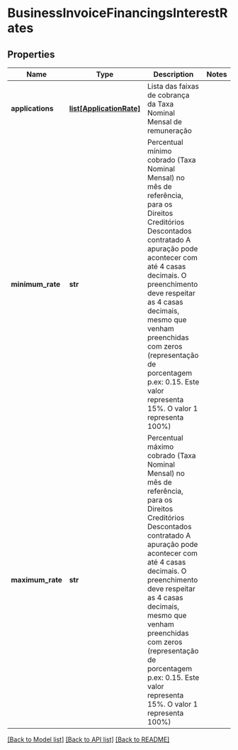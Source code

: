 # BusinessInvoiceFinancingsInterestRates

## Properties
Name | Type | Description | Notes
------------ | ------------- | ------------- | -------------
**applications** | [**list[ApplicationRate]**](ApplicationRate.md) | Lista  das faixas de cobrança da Taxa Nominal Mensal de remuneração | 
**minimum_rate** | **str** | Percentual mínimo cobrado (Taxa Nominal Mensal) no mês de referência, para os Direitos Creditórios Descontados contratado  A apuração pode acontecer com até 4 casas decimais. O preenchimento deve respeitar as 4 casas decimais, mesmo que venham preenchidas com zeros (representação de porcentagem p.ex: 0.15. Este valor representa 15%. O valor 1 representa 100%)  | 
**maximum_rate** | **str** | Percentual máximo cobrado (Taxa Nominal Mensal) no mês de referência, para os Direitos Creditórios Descontados contratado  A apuração pode acontecer com até 4 casas decimais. O preenchimento deve respeitar as 4 casas decimais, mesmo que venham preenchidas com zeros (representação de porcentagem p.ex: 0.15. Este valor representa 15%. O valor 1 representa 100%)  | 

[[Back to Model list]](../README.md#documentation-for-models) [[Back to API list]](../README.md#documentation-for-api-endpoints) [[Back to README]](../README.md)

